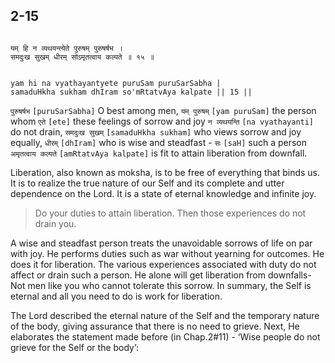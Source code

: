 ## 2-15


```shloka-sa

यम् हि न व्यथयन्त्येते पुरुषम् पुरुषर्षभ ।
समदुःख सुखम् धीरम् सोऽमृतत्वाय कल्पते ॥ १५ ॥

```
```shloka-sa-hk

yam hi na vyathayantyete puruSam puruSarSabha |
samaduHkha sukham dhIram so'mRtatvAya kalpate || 15 ||

```
`पुरुषर्षभ` `[puruSarSabha]` O best among men, `यम् पुरुषम्` `[yam puruSam]` the person whom `एते` `[ete]` these feelings of sorrow and joy `न व्यथयन्ति` `[na vyathayanti]` do not drain, `समदुःख सुखम्` `[samaduHkha sukham]` who views sorrow and joy equally, `धीरम्` `[dhIram]` who is wise and steadfast - `सः` `[saH]` such a person `अमृतत्वाय कल्पते` `[amRtatvAya kalpate]` is fit to attain liberation from downfall.

Liberation, also known as moksha, is to be free of everything that binds us. It is to realize the true nature of our Self and its complete and utter dependence on the Lord. It is a state of eternal knowledge and infinite joy.



<a name='applnote_28'></a>
> Do your duties to attain liberation. Then those experiences do not drain you.



A wise and steadfast person treats the unavoidable sorrows of life on par with joy. He performs duties such as war without yearning for outcomes. He does it for liberation. The various experiences associated with duty do not affect or drain such a person. He alone will get liberation from downfalls- Not men like you who cannot tolerate this sorrow. In summary, the Self is eternal and all you need to do is work for liberation.

The Lord described the eternal nature of the Self and the temporary nature of the body, giving assurance that there is no need to grieve. Next, He elaborates the statement made before (in Chap.2#11) - ‘Wise people do not grieve for the Self or the body’:


